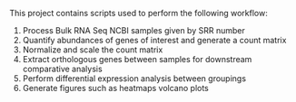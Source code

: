 This project contains scripts used to perform the following workflow:
  1. Process Bulk RNA Seq NCBI samples given by SRR number
  2. Quantify abundances of genes of interest and generate a count matrix
  3. Normalize and scale the count matrix
  4. Extract orthologous genes between samples for downstream comparative analysis
  5. Perform differential expression analysis between groupings
  6. Generate figures such as heatmaps volcano plots 
